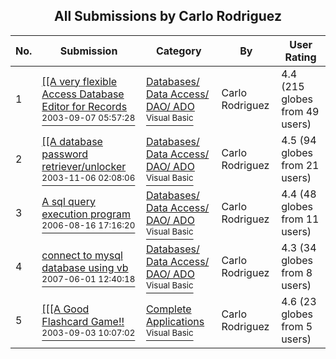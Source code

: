 ﻿<div align="center">

## All Submissions by Carlo Rodriguez

</div>

No.  | Submission | Category | By   | User Rating
---- | ---------- | -------- | ---- | -----------
1 | [\[\[A very flexible Access Database Editor for Records<br /><sup>2003-09-07 05:57:28</sup>](https://github.com/Planet-Source-Code/carlo-rodriguez-a-very-flexible-access-database-editor-for-records__1-48330) | [Databases/ Data Access/ DAO/ ADO<br /><sup>Visual Basic</sup>](../ByCategory/databases-data-access-dao-ado__1-6.md) | Carlo Rodriguez | 4.4 (215 globes from 49 users)
2 | [\[\[A database password retriever/unlocker<br /><sup>2003-11-06 02:08:06</sup>](https://github.com/Planet-Source-Code/carlo-rodriguez-a-database-password-retriever-unlocker__1-50236) | [Databases/ Data Access/ DAO/ ADO<br /><sup>Visual Basic</sup>](../ByCategory/databases-data-access-dao-ado__1-6.md) | Carlo Rodriguez | 4.5 (94 globes from 21 users)
3 | [A sql query execution program<br /><sup>2006-08-16 17:16:20</sup>](https://github.com/Planet-Source-Code/carlo-rodriguez-a-sql-query-execution-program__1-66286) | [Databases/ Data Access/ DAO/ ADO<br /><sup>Visual Basic</sup>](../ByCategory/databases-data-access-dao-ado__1-6.md) | Carlo Rodriguez | 4.4 (48 globes from 11 users)
4 | [connect to mysql database using vb<br /><sup>2007-06-01 12:40:18</sup>](https://github.com/Planet-Source-Code/carlo-rodriguez-connect-to-mysql-database-using-vb__1-68725) | [Databases/ Data Access/ DAO/ ADO<br /><sup>Visual Basic</sup>](../ByCategory/databases-data-access-dao-ado__1-6.md) | Carlo Rodriguez | 4.3 (34 globes from 8 users)
5 | [\[\[\[A Good Flashcard Game\!\!<br /><sup>2003-09-03 10:07:02</sup>](https://github.com/Planet-Source-Code/carlo-rodriguez-a-good-flashcard-game__1-48192) | [Complete Applications<br /><sup>Visual Basic</sup>](../ByCategory/complete-applications__1-27.md) | Carlo Rodriguez | 4.6 (23 globes from 5 users)
